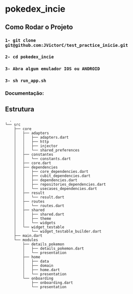 # pokedex_incie

## Como Rodar o Projeto

### `1- git clone git@github.com:JVictorC/test_practice_inicie.git`
### `2- cd pokedex_incie`
### `3- Abra algum emulador IOS ou ANDROID`
### `3- sh run_app.sh`



### Documentação:

## Estrutura
```
  .
└── src
    ├── core
    │   ├── adapters
    │   │   ├── adapters.dart
    │   │   ├── http
    │   │   ├── injector
    │   │   └── shared_preferences
    │   ├── constantes
    │   │   └── constants.dart
    │   ├── core.dart
    │   ├── dependencies
    │   │   ├── core_dependencies.dart
    │   │   ├── cubit_dependencies.dart
    │   │   ├── dependencies.dart
    │   │   ├── repositories_dependencies.dart
    │   │   └── usecases_dependencies.dart
    │   ├── result
    │   │   └── result.dart
    │   ├── routes
    │   │   └── routes.dart
    │   ├── shared
    │   │   ├── shared.dart
    │   │   ├── theme
    │   │   └── widgets
    │   └── widget_testable
    │       └── widget_testable_builder.dart
    ├── main.dart
    └── modules
        ├── details_pokemon
        │   ├── details_pokemon.dart
        │   └── presentation
        ├── home
        │   ├── data
        │   ├── domain
        │   ├── home.dart
        │   └── presentation
        └── onboarding
            ├── onboarding.dart
            └── presentation
            
  ```
 







